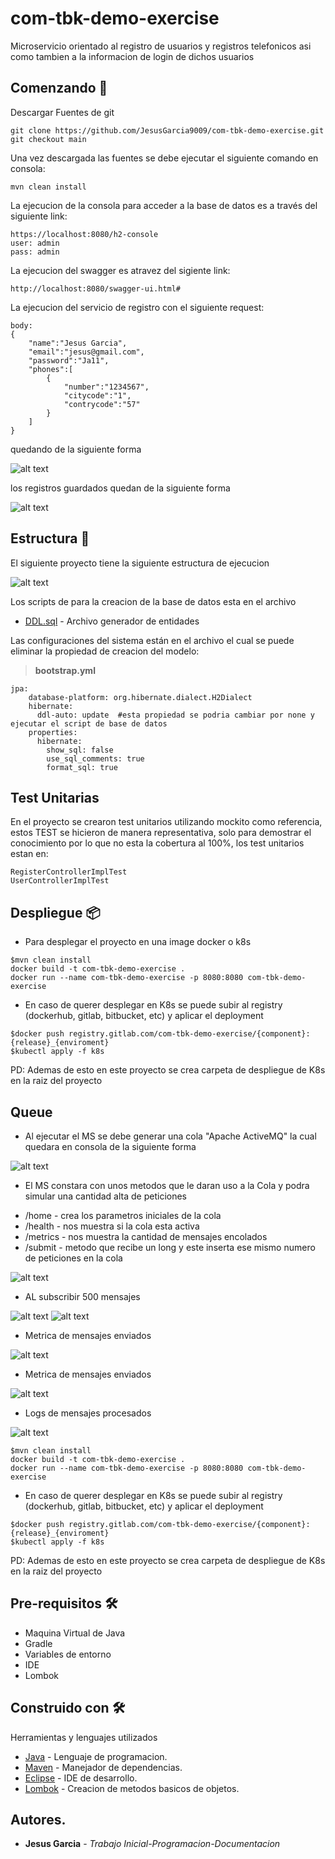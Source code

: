 # com-tbk-demo-exercise

Microservicio orientado al registro de usuarios y registros telefonicos asi como tambien a la informacion de login de dichos usuarios

## Comenzando 🚀

Descargar Fuentes de git

```
git clone https://github.com/JesusGarcia9009/com-tbk-demo-exercise.git
git checkout main
```
Una vez descargada las fuentes se debe ejecutar el siguiente comando en consola:

```
mvn clean install
```


La ejecucion de la consola para acceder a la  base de datos es a través del siguiente link:

```
https://localhost:8080/h2-console
user: admin
pass: admin
```
La ejecucion del swagger es atravez del sigiente link:

```
http://localhost:8080/swagger-ui.html#
```
La ejecucion del servicio de registro con el siguiente request:

```
body:
{
    "name":"Jesus Garcia",
    "email":"jesus@gmail.com",
    "password":"Ja11",
    "phones":[
        {
            "number":"1234567",
            "citycode":"1",
            "contrycode":"57"
        }
    ]
}
```
quedando de la siguiente forma

![alt text](https://github.com/JesusGarcia9009/com-tbk-demo-exercise/blob/main/doc/ejecucion%20del%20registro.png)

los registros guardados quedan de la siguiente forma

![alt text](https://github.com/JesusGarcia9009/com-tbk-demo-exercise/blob/main/doc/ejecucion%20del%20registro%20-%20datos%20guardados.png)


## Estructura 🚀

El siguiente proyecto tiene la siguiente estructura de ejecucion

![alt text](https://github.com/JesusGarcia9009/com-tbk-demo-exercise/blob/main/doc/diagrama.png)

Los scripts de para la creacion de la base de datos esta en el archivo

* [DDL.sql](https://github.com/JesusGarcia9009/com-tbk-demo-exercise/blob/main/doc/DDL.sql) - Archivo generador de entidades


Las configuraciones del sistema están en el archivo el cual se puede eliminar la propiedad de creacion del modelo:

> **bootstrap.yml**

```
jpa:
    database-platform: org.hibernate.dialect.H2Dialect 
    hibernate:
      ddl-auto: update  #esta propiedad se podria cambiar por none y ejecutar el script de base de datos
    properties:
      hibernate: 
        show_sql: false
        use_sql_comments: true  
        format_sql: true
```


## Test Unitarias
En el proyecto se crearon test unitarios utilizando mockito como referencia, estos TEST se hicieron de manera representativa, solo para demostrar el conocimiento por lo que no esta la cobertura al 100%, los test unitarios estan en:

```
RegisterControllerImplTest
UserControllerImplTest
```

## Despliegue 📦

* Para desplegar el proyecto en una image docker o k8s


```
$mvn clean install
docker build -t com-tbk-demo-exercise .
docker run --name com-tbk-demo-exercise -p 8080:8080 com-tbk-demo-exercise
```
* En caso de querer desplegar en K8s se puede subir al registry (dockerhub, gitlab, bitbucket, etc) y aplicar el deployment

```
$docker push registry.gitlab.com/com-tbk-demo-exercise/{component}:{release}_{enviroment}
$kubectl apply -f k8s
```
PD: Ademas de esto en este proyecto se crea carpeta de despliegue de K8s en la raiz del proyecto

## Queue

* Al ejecutar el MS se debe generar una cola "Apache ActiveMQ" la cual quedara en consola de la siguiente forma

![alt text](https://github.com/JesusGarcia9009/com-tbk-demo-exercise/blob/main/doc/queue%201.png)

* El MS constara con unos metodos que le daran uso a la Cola y podra simular una cantidad alta de peticiones 
- /home - crea los parametros iniciales de la cola
- /health - nos muestra si la cola esta activa 
- /metrics - nos muestra la cantidad de mensajes encolados
- /submit - metodo que recibe un long y este inserta ese mismo numero de peticiones en la cola

![alt text](https://github.com/JesusGarcia9009/com-tbk-demo-exercise/blob/main/doc/queue%202.png)

* AL subscribir 500 mensajes 

![alt text](https://github.com/JesusGarcia9009/com-tbk-demo-exercise/blob/main/doc/queue%203.png)
![alt text](https://github.com/JesusGarcia9009/com-tbk-demo-exercise/blob/main/doc/queue%204.png)

* Metrica de mensajes enviados

![alt text](https://github.com/JesusGarcia9009/com-tbk-demo-exercise/blob/main/doc/queue%205.png)

* Metrica de mensajes enviados

![alt text](https://github.com/JesusGarcia9009/com-tbk-demo-exercise/blob/main/doc/queue%205.png)

* Logs de mensajes procesados

![alt text](https://github.com/JesusGarcia9009/com-tbk-demo-exercise/blob/main/doc/queue%206.png)


```
$mvn clean install
docker build -t com-tbk-demo-exercise .
docker run --name com-tbk-demo-exercise -p 8080:8080 com-tbk-demo-exercise
```
* En caso de querer desplegar en K8s se puede subir al registry (dockerhub, gitlab, bitbucket, etc) y aplicar el deployment

```
$docker push registry.gitlab.com/com-tbk-demo-exercise/{component}:{release}_{enviroment}
$kubectl apply -f k8s
```
PD: Ademas de esto en este proyecto se crea carpeta de despliegue de K8s en la raiz del proyecto

## Pre-requisitos 🛠

- Maquina Virtual de Java
- Gradle
- Variables de entorno
- IDE
- Lombok


## Construido con 🛠


Herramientas y lenguajes utilizados


* [Java](https://www.java.com/) - Lenguaje de programacion.
* [Maven](https://maven.apache.org/) - Manejador de dependencias.
* [Eclipse](https://www.eclipse.org/) - IDE de desarrollo.
* [Lombok](https://projectlombok.org/) - Creacion de metodos basicos de objetos.

## Autores.

* **Jesus Garcia** - *Trabajo Inicial-Programacion-Documentacion* 

